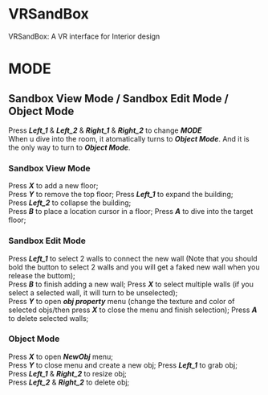 # VRSandBox
VRSandBox: A VR interface for Interior design

# MODE  
## Sandbox View Mode / Sandbox Edit Mode / Object Mode  
Press ***Left_1*** & ***Left_2*** & ***Right_1*** & ***Right_2*** to change ***MODE***  
When u dive into the room, it atomatically turns to ***Object Mode***. And it is the only way to turn to ***Object Mode***.  

### Sandbox View Mode
Press ***X*** to add a new floor;  
Press ***Y*** to remove the top floor; 
Press ***Left_1*** to expand the building;  
Press ***Left_2*** to collapse the building;  
Press ***B*** to place a location cursor in a floor; 
Press ***A*** to dive into the target floor; 

### Sandbox Edit Mode
Press ***Left_1*** to select 2 walls to connect the new wall (Note that you should bold the button to select 2 walls and you will get a faked new wall when you release the buttom);  
Press ***B*** to finish adding a new wall; 
Press ***X*** to select multiple walls (if you select a selected wall, it will turn to be unselected);  
Press ***Y*** to open ***obj property*** menu (change the texture and color of selected objs/then press ***X*** to close the menu and finish selection); 
Press ***A*** to delete selected walls; 

### Object Mode
Press ***X*** to open ***NewObj*** menu;  
Press ***Y*** to close menu and create a new obj; 
Press ***Left_1*** to grab obj;  
Press ***Left_1*** & ***Right_2*** to resize obj;  
Press ***Left_2*** & ***Right_2*** to delete obj;  
